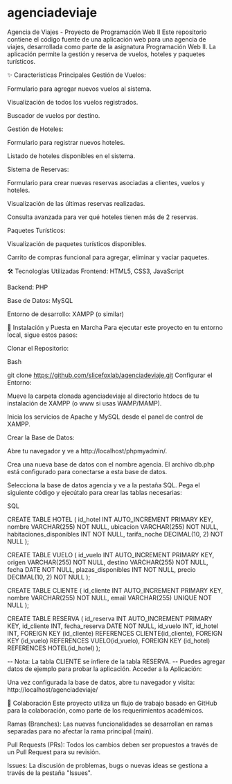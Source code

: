 # agenciadeviaje
Agencia de Viajes - Proyecto de Programación Web II
Este repositorio contiene el código fuente de una aplicación web para una agencia de viajes, desarrollada como parte de la asignatura Programación Web II. La aplicación permite la gestión y reserva de vuelos, hoteles y paquetes turísticos.

✨ Características Principales
Gestión de Vuelos:

Formulario para agregar nuevos vuelos al sistema.

Visualización de todos los vuelos registrados.

Buscador de vuelos por destino.

Gestión de Hoteles:

Formulario para registrar nuevos hoteles.

Listado de hoteles disponibles en el sistema.

Sistema de Reservas:

Formulario para crear nuevas reservas asociadas a clientes, vuelos y hoteles.

Visualización de las últimas reservas realizadas.

Consulta avanzada para ver qué hoteles tienen más de 2 reservas.

Paquetes Turísticos:

Visualización de paquetes turísticos disponibles.

Carrito de compras funcional para agregar, eliminar y vaciar paquetes.

🛠️ Tecnologías Utilizadas
Frontend: HTML5, CSS3, JavaScript

Backend: PHP

Base de Datos: MySQL

Entorno de desarrollo: XAMPP (o similar)

🚀 Instalación y Puesta en Marcha
Para ejecutar este proyecto en tu entorno local, sigue estos pasos:

Clonar el Repositorio:

Bash

git clone https://github.com/slicefoxlab/agenciadeviaje.git
Configurar el Entorno:

Mueve la carpeta clonada agenciadeviaje al directorio htdocs de tu instalación de XAMPP (o www si usas WAMP/MAMP).

Inicia los servicios de Apache y MySQL desde el panel de control de XAMPP.

Crear la Base de Datos:

Abre tu navegador y ve a http://localhost/phpmyadmin/.

Crea una nueva base de datos con el nombre agencia. El archivo db.php está configurado para conectarse a esta base de datos.

Selecciona la base de datos agencia y ve a la pestaña SQL. Pega el siguiente código y ejecútalo para crear las tablas necesarias:

SQL

CREATE TABLE HOTEL (
  id_hotel INT AUTO_INCREMENT PRIMARY KEY,
  nombre VARCHAR(255) NOT NULL,
  ubicacion VARCHAR(255) NOT NULL,
  habitaciones_disponibles INT NOT NULL,
  tarifa_noche DECIMAL(10, 2) NOT NULL
);

CREATE TABLE VUELO (
  id_vuelo INT AUTO_INCREMENT PRIMARY KEY,
  origen VARCHAR(255) NOT NULL,
  destino VARCHAR(255) NOT NULL,
  fecha DATE NOT NULL,
  plazas_disponibles INT NOT NULL,
  precio DECIMAL(10, 2) NOT NULL
);

CREATE TABLE CLIENTE (
  id_cliente INT AUTO_INCREMENT PRIMARY KEY,
  nombre VARCHAR(255) NOT NULL,
  email VARCHAR(255) UNIQUE NOT NULL
);

CREATE TABLE RESERVA (
  id_reserva INT AUTO_INCREMENT PRIMARY KEY,
  id_cliente INT,
  fecha_reserva DATE NOT NULL,
  id_vuelo INT,
  id_hotel INT,
  FOREIGN KEY (id_cliente) REFERENCES CLIENTE(id_cliente),
  FOREIGN KEY (id_vuelo) REFERENCES VUELO(id_vuelo),
  FOREIGN KEY (id_hotel) REFERENCES HOTEL(id_hotel)
);

-- Nota: La tabla CLIENTE se infiere de la tabla RESERVA.
-- Puedes agregar datos de ejemplo para probar la aplicación.
Acceder a la Aplicación:

Una vez configurada la base de datos, abre tu navegador y visita:
http://localhost/agenciadeviaje/

🤝 Colaboración
Este proyecto utiliza un flujo de trabajo basado en GitHub para la colaboración, como parte de los requerimientos académicos.

Ramas (Branches): Las nuevas funcionalidades se desarrollan en ramas separadas para no afectar la rama principal (main).

Pull Requests (PRs): Todos los cambios deben ser propuestos a través de un Pull Request para su revisión.

Issues: La discusión de problemas, bugs o nuevas ideas se gestiona a través de la pestaña "Issues".
